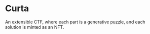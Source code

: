 # Curta

An extensible CTF, where each part is a generative puzzle, and each solution is minted as an NFT.
